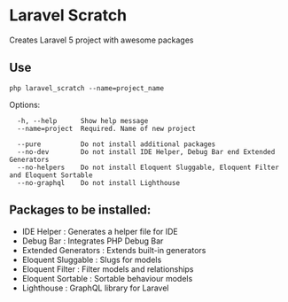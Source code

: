 # Laravel Scratch
Creates Laravel 5 project with awesome packages

## Use

```
php laravel_scratch --name=project_name
```

Options:
```
  -h, --help      Show help message
  --name=project  Required. Name of new project
        
  --pure          Do not install additional packages
  --no-dev        Do not install IDE Helper, Debug Bar end Extended Generators
  --no-helpers    Do not install Eloquent Sluggable, Eloquent Filter and Eloquent Sortable
  --no-graphql    Do not install Lighthouse
```
## Packages to be installed:
  * IDE Helper            : Generates a helper file for IDE
  * Debug Bar             : Integrates PHP Debug Bar
  * Extended Generators   : Extends built-in generators
  * Eloquent Sluggable    : Slugs for models
  * Eloquent Filter       : Filter models and relationships
  * Eloquent Sortable     : Sortable behaviour models
  * Lighthouse            : GraphQL library for Laravel
